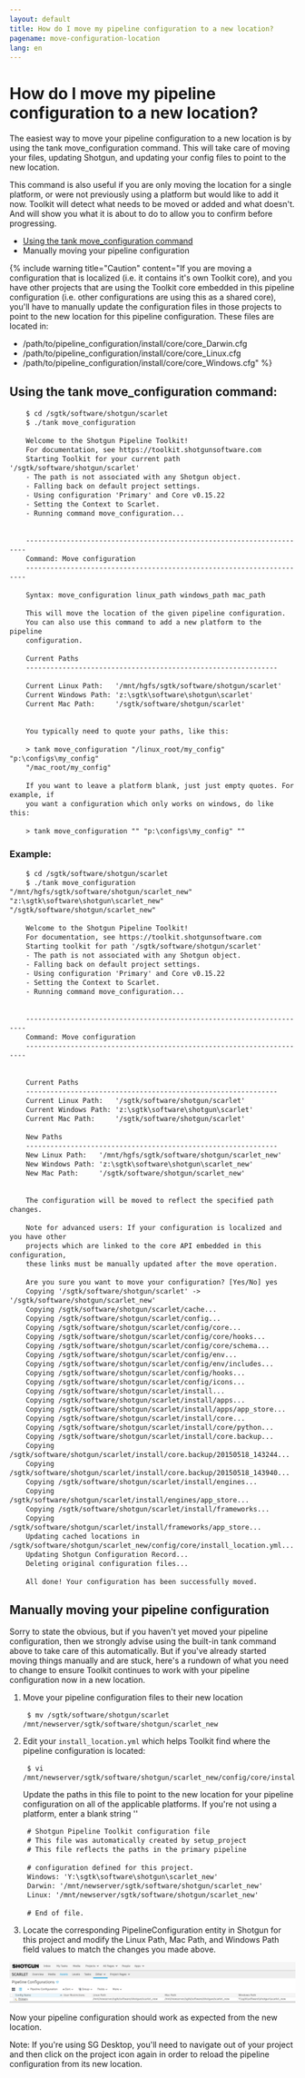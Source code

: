 ```yaml
---
layout: default
title: How do I move my pipeline configuration to a new location?
pagename: move-configuration-location
lang: en
---
```


# How do I move my pipeline configuration to a new location?

The easiest way to move your pipeline configuration to a new location is by using the tank move_configuration command. This will take care of moving your files, updating Shotgun, and updating your config files to point to the new location. 

This command is also useful if you are only moving the location for a single platform, or were not previously using a platform but would like to add it now. Toolkit will detect what needs to be moved or added and what doesn't. And will show you what it is about to do to allow you to confirm before progressing. 

- [Using the tank move_configuration command](#Using-the-tank-move-configuration-command)
- Manually moving your pipeline configuration

{% include warning title="Caution" content="If you are moving a configuration that is localized (i.e. it contains it's own Toolkit core), and you have other projects that are using the Toolkit core embedded in this pipeline configuration (i.e. other configurations are using this as a shared core), you'll have to manually update the configuration files in those projects to point to the new location for this pipeline configuration. These files are located in:

- /path/to/pipeline_configuration/install/core/core_Darwin.cfg
- /path/to/pipeline_configuration/install/core/core_Linux.cfg
- /path/to/pipeline_configuration/install/core/core_Windows.cfg" %}

## Using the tank move_configuration command:

        $ cd /sgtk/software/shotgun/scarlet 
        $ ./tank move_configuration

        Welcome to the Shotgun Pipeline Toolkit!
        For documentation, see https://toolkit.shotgunsoftware.com
        Starting Toolkit for your current path '/sgtk/software/shotgun/scarlet'
        - The path is not associated with any Shotgun object.
        - Falling back on default project settings.
        - Using configuration 'Primary' and Core v0.15.22
        - Setting the Context to Scarlet.
        - Running command move_configuration...


        ----------------------------------------------------------------------
        Command: Move configuration
        ----------------------------------------------------------------------

        Syntax: move_configuration linux_path windows_path mac_path

        This will move the location of the given pipeline configuration.
        You can also use this command to add a new platform to the pipeline
        configuration.

        Current Paths
        --------------------------------------------------------------

        Current Linux Path:   '/mnt/hgfs/sgtk/software/shotgun/scarlet'
        Current Windows Path: 'z:\sgtk\software\shotgun\scarlet'
        Current Mac Path:     '/sgtk/software/shotgun/scarlet'


        You typically need to quote your paths, like this:

        > tank move_configuration "/linux_root/my_config" "p:\configs\my_config"
        "/mac_root/my_config"

        If you want to leave a platform blank, just just empty quotes. For example, if
        you want a configuration which only works on windows, do like this:

        > tank move_configuration "" "p:\configs\my_config" ""
 

### Example:

        $ cd /sgtk/software/shotgun/scarlet 
        $ ./tank move_configuration "/mnt/hgfs/sgtk/software/shotgun/scarlet_new" "z:\sgtk\software\shotgun\scarlet_new" "/sgtk/software/shotgun/scarlet_new"

        Welcome to the Shotgun Pipeline Toolkit!
        For documentation, see https://toolkit.shotgunsoftware.com
        Starting toolkit for path '/sgtk/software/shotgun/scarlet'
        - The path is not associated with any Shotgun object.
        - Falling back on default project settings.
        - Using configuration 'Primary' and Core v0.15.22
        - Setting the Context to Scarlet.
        - Running command move_configuration...


        ----------------------------------------------------------------------
        Command: Move configuration
        ----------------------------------------------------------------------


        Current Paths
        --------------------------------------------------------------
        Current Linux Path:   '/sgtk/software/shotgun/scarlet'
        Current Windows Path: 'z:\sgtk\software\shotgun\scarlet'
        Current Mac Path:     '/sgtk/software/shotgun/scarlet'

        New Paths
        --------------------------------------------------------------
        New Linux Path:   '/mnt/hgfs/sgtk/software/shotgun/scarlet_new'
        New Windows Path: 'z:\sgtk\software\shotgun\scarlet_new'
        New Mac Path:     '/sgtk/software/shotgun/scarlet_new'


        The configuration will be moved to reflect the specified path changes.

        Note for advanced users: If your configuration is localized and you have other
        projects which are linked to the core API embedded in this configuration,
        these links must be manually updated after the move operation.

        Are you sure you want to move your configuration? [Yes/No] yes
        Copying '/sgtk/software/shotgun/scarlet' -> '/sgtk/software/shotgun/scarlet_new'
        Copying /sgtk/software/shotgun/scarlet/cache...
        Copying /sgtk/software/shotgun/scarlet/config...
        Copying /sgtk/software/shotgun/scarlet/config/core...
        Copying /sgtk/software/shotgun/scarlet/config/core/hooks...
        Copying /sgtk/software/shotgun/scarlet/config/core/schema...
        Copying /sgtk/software/shotgun/scarlet/config/env...
        Copying /sgtk/software/shotgun/scarlet/config/env/includes...
        Copying /sgtk/software/shotgun/scarlet/config/hooks...
        Copying /sgtk/software/shotgun/scarlet/config/icons...
        Copying /sgtk/software/shotgun/scarlet/install...
        Copying /sgtk/software/shotgun/scarlet/install/apps...
        Copying /sgtk/software/shotgun/scarlet/install/apps/app_store...
        Copying /sgtk/software/shotgun/scarlet/install/core...
        Copying /sgtk/software/shotgun/scarlet/install/core/python...
        Copying /sgtk/software/shotgun/scarlet/install/core.backup...
        Copying /sgtk/software/shotgun/scarlet/install/core.backup/20150518_143244...
        Copying /sgtk/software/shotgun/scarlet/install/core.backup/20150518_143940...
        Copying /sgtk/software/shotgun/scarlet/install/engines...
        Copying /sgtk/software/shotgun/scarlet/install/engines/app_store...
        Copying /sgtk/software/shotgun/scarlet/install/frameworks...
        Copying /sgtk/software/shotgun/scarlet/install/frameworks/app_store...
        Updating cached locations in /sgtk/software/shotgun/scarlet_new/config/core/install_location.yml...
        Updating Shotgun Configuration Record...
        Deleting original configuration files...

        All done! Your configuration has been successfully moved.
 


## Manually moving your pipeline configuration

Sorry to state the obvious, but if you haven't yet moved your pipeline configuration, then we strongly advise using the built-in tank command above to take care of this automatically. But if you've already started moving things manually and are stuck, here's a rundown of what you need to change to ensure Toolkit continues to work with your pipeline configuration now in a new location.

1. Move your pipeline configuration files to their new location

        $ mv /sgtk/software/shotgun/scarlet /mnt/newserver/sgtk/software/shotgun/scarlet_new

2. Edit your `install_location.yml` which helps Toolkit find where the pipeline configuration is located:

        $ vi /mnt/newserver/sgtk/software/shotgun/scarlet_new/config/core/install_location.yml

    Update the paths in this file to point to the new location for your pipeline configuration on all of the applicable platforms. If you're not using a platform, enter a blank string ''

        # Shotgun Pipeline Toolkit configuration file
        # This file was automatically created by setup_project
        # This file reflects the paths in the primary pipeline

        # configuration defined for this project.
        Windows: 'Y:\sgtk\software\shotgun\scarlet_new'
        Darwin: '/mnt/newserver/sgtk/software/shotgun/scarlet_new'
        Linux: '/mnt/newserver/sgtk/software/shotgun/scarlet_new'

        # End of file.

3. Locate the corresponding PipelineConfiguration entity in Shotgun for this project and modify the Linux Path, Mac Path, and Windows Path field values to match the changes you made above.

![Pipeline Configuration locations in Shotgun.](../../../images/quick-answers/admin/new-pipeline-configuration-locations.png)

Now your pipeline configuration should work as expected from the new location.

Note: If you're using SG Desktop, you'll need to navigate out of your project and then click on the project icon again in order to reload the pipeline configuration from its new location.